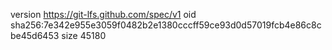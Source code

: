 version https://git-lfs.github.com/spec/v1
oid sha256:7e342e955e3059f0482b2e1380cccff59ce93d0d57019fcb4e86c8cbe45d6453
size 45180
